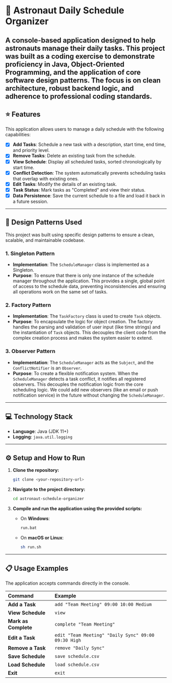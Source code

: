 # 🚀 Astronaut Daily Schedule Organizer

A console-based application designed to help astronauts manage their daily tasks. This project was built as a coding exercise to demonstrate proficiency in Java, Object-Oriented Programming, and the application of core software design patterns. The focus is on clean architecture, robust backend logic, and adherence to professional coding standards.
-----
## ⭐ Features

This application allows users to manage a daily schedule with the following capabilities:

  - [x] **Add Tasks**: Schedule a new task with a description, start time, end time, and priority level.
  - [x] **Remove Tasks**: Delete an existing task from the schedule.
  - [x] **View Schedule**: Display all scheduled tasks, sorted chronologically by start time.
  - [x] **Conflict Detection**: The system automatically prevents scheduling tasks that overlap with existing ones.
  - [x] **Edit Tasks**: Modify the details of an existing task.
  - [x] **Task Status**: Mark tasks as "Completed" and view their status.
  - [x] **Data Persistence**: Save the current schedule to a file and load it back in a future session.

-----

## 🔧 Design Patterns Used

This project was built using specific design patterns to ensure a clean, scalable, and maintainable codebase.

### 1\. Singleton Pattern

  * **Implementation**: The `ScheduleManager` class is implemented as a Singleton.
  * **Purpose**: To ensure that there is only one instance of the schedule manager throughout the application. This provides a single, global point of access to the schedule data, preventing inconsistencies and ensuring all operations work on the same set of tasks.

### 2\. Factory Pattern

  * **Implementation**: The `TaskFactory` class is used to create `Task` objects.
  * **Purpose**: To encapsulate the logic for object creation. The factory handles the parsing and validation of user input (like time strings) and the instantiation of `Task` objects. This decouples the client code from the complex creation process and makes the system easier to extend.

### 3\. Observer Pattern

  * **Implementation**: The `ScheduleManager` acts as the `Subject`, and the `ConflictNotifier` is an `Observer`.
  * **Purpose**: To create a flexible notification system. When the `ScheduleManager` detects a task conflict, it notifies all registered observers. This decouples the notification logic from the core scheduling logic. We could add new observers (like an email or push notification service) in the future without changing the `ScheduleManager`.

-----

## 💻 Technology Stack

  * **Language**: Java (JDK 11+)
  * **Logging**: `java.util.logging`

-----

## ⚙️ Setup and How to Run

1.  **Clone the repository:**

    ```bash
    git clone <your-repository-url>
    ```

2.  **Navigate to the project directory:**

    ```bash
    cd astronaut-schedule-organizer
    ```

3.  **Compile and run the application using the provided scripts:**

      * On **Windows**:
        ```bash
        run.bat
        ```
      * On **macOS or Linux**:
        ```bash
        sh run.sh
        ```

-----

## 📋 Usage Examples

The application accepts commands directly in the console.

| Command | Example |
| :--- | :--- |
| **Add a Task** | `add "Team Meeting" 09:00 10:00 Medium` |
| **View Schedule** | `view` |
| **Mark as Complete** | `complete "Team Meeting"` |
| **Edit a Task** | `edit "Team Meeting" "Daily Sync" 09:00 09:30 High` |
| **Remove a Task** | `remove "Daily Sync"` |
| **Save Schedule** | `save schedule.csv` |
| **Load Schedule**| `load schedule.csv` |
| **Exit** | `exit` |
